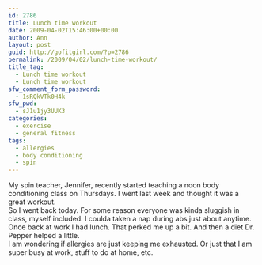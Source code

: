 ```yaml
---
id: 2786
title: Lunch time workout
date: 2009-04-02T15:46:00+00:00
author: Ann
layout: post
guid: http://gofitgirl.com/?p=2786
permalink: /2009/04/02/lunch-time-workout/
title_tag:
  - Lunch time workout
  - Lunch time workout
sfw_comment_form_password:
  - 1sRQkVTk0H4k
sfw_pwd:
  - sJ1u1jy3UUK3
categories:
  - exercise
  - general fitness
tags:
  - allergies
  - body conditioning
  - spin
---
```

My spin teacher, Jennifer, recently started teaching a noon body conditioning class on Thursdays. I went last week and thought it was a great workout.  
So I went back today. For some reason everyone was kinda sluggish in class, myself included. I coulda taken a nap during abs just about anytime.  
Once back at work I had lunch. That perked me up a bit. And then a diet Dr. Pepper helped a little.  
I am wondering if allergies are just keeping me exhausted. Or just that I am super busy at work, stuff to do at home, etc.